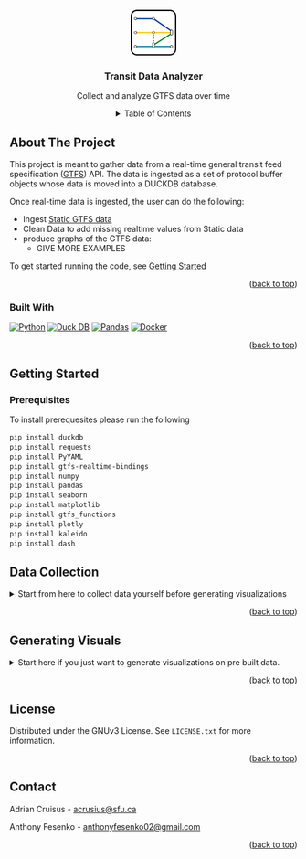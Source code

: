 <!--
*** This readme is based on the 'BLANK_README template 
*** from https://github.com/othneildrew/Best-README-Template
-->
<a id="readme-top"></a>



<!-- PROJECT SHIELDS -->
<!--
*** I'm using markdown "reference style" links for readability.
*** Reference links are enclosed in brackets [ ] instead of parentheses ( ).
*** See the bottom of this document for the declaration of the reference variables
*** for contributors-url, forks-url, etc. This is an optional, concise syntax you may use.
*** https://www.markdownguide.org/basic-syntax/#reference-style-links
-->
<!-- PROJECT LOGO -->
<br />
<div align="center">
  <a href="https://github.com/awcrusius/CMPT353-Translink-data-analysis">
    <img src="images/logo.svg" alt="Logo" width="80" height="80">
  </a>

<h3 align="center">Transit Data Analyzer</h3>

  <p align="center">
    Collect and analyze GTFS data over time

<!-- TABLE OF CONTENTS -->
<details>
  <summary>Table of Contents</summary>
  <ol>
    <li>
      <a href="#about-the-project">About The Project</a>
      <ul>
        <li><a href="#built-with">Built With</a></li>
      </ul>
    </li>
    <li>
      <a href="#getting-started">Getting Started</a>
      <ul>
        <li><a href="#prerequisites">Prerequisites</a></li>
        <li><a href="#installation">Installation</a></li>
      </ul>
    </li>
    <li><a href="#usage">Usage</a></li>
    <li><a href="#roadmap">Roadmap</a></li>
    <li><a href="#contributing">Contributing</a></li>
    <li><a href="#license">License</a></li>
    <li><a href="#contact">Contact</a></li>
    <li><a href="#acknowledgments">Acknowledgments</a></li>
  </ol>
</details>

  </p>
</div>

<!-- ABOUT THE PROJECT -->
## About The Project

This project is meant to gather data from a real-time general transit feed specification (<a href="https://gtfs.org/">GTFS</a>) API. The data is ingested as a set of protocol buffer objects whose data is moved into a DUCKDB database. 

Once real-time data is ingested, the user can do the following:
* Ingest <a href="https://gtfs.org/documentation/schedule/reference/">Static GTFS data</a>
* Clean Data to add missing realtime values from Static data
* produce graphs of the GTFS data:
  * GIVE MORE EXAMPLES

To get started running the code, see  <a href="#getting-started">Getting Started</a>


<p align="right">(<a href="#readme-top">back to top</a>)</p>



### Built With

[![Python][Python.org]][Python-url]
[![Duck DB][Duck.db]][Duckdb-url]
[![Pandas][Pandas.org]][Pandas-url]
[![Docker][Docker.com]][Docker-url]


<p align="right">(<a href="#readme-top">back to top</a>)</p>



<!-- GETTING STARTED -->
## Getting Started

### Prerequisites

To install prerequesites please run the following
  ```sh
  pip install duckdb 
  pip install requests
  pip install PyYAML
  pip install gtfs-realtime-bindings
  pip install numpy
  pip install pandas
  pip install seaborn
  pip install matplotlib
  pip install gtfs_functions
  pip install plotly
  pip install kaleido
  pip install dash
  ```

## Data Collection



<details >
  <summary >Start from here to collect data yourself before generating visualizations</summary>

1. Download your relevant docker installation from [Docker](https://www.docker.com/get-started/)
2. Run the downloaded docker installation file and install docker fully
3. Download the dockerfile from releases:dockerfile 
4. Load the dockerfile into docker
    ```sh
    docker load < translink_ingest.tar.gz
    ```
5. Run the container the repo, where <destination_dir> is the desired destination for your data
   ```sh
   docker run \
    --restart on-failure \
    -v <destination_dir>:/app/output_database \
    cmpt353translinkdataanalysis

   ```
6. Confirm the docker container is running by checking the logs with
   ```sh
   docker logs -f cmpt353translinkdataanalysis
   ```
7. If you see the logs similar to below, the collector is running as expected and realtime data will be collected until the program is stopped.  If the colletor is not running as expected, please skip to <a href="#generating-visuals">Generating Visuals</a> 
   ```
   rt_position inserted, total length is ###
   rt_trip inserted, total length is ###
   rt_position inserted, total length is ###
   rt_trip inserted, total length is ###
   rt_position inserted, total length is ###
   ```

8. When you have successfully collected enough data using translink_ingest, Download [gtfs_static_add.py](gtfs_static_add.py)
9. Download the most recent translink static data from [Translink](https://www.translink.ca/about-us/doing-business-with-translink/app-developer-resources/gtfs/gtfs-data)
10. To run gtfs_static_add.py, run the following exchanging `google_transit.zip` and  `transit.db` for your respective dowloaded gtfs static and database files.
   ```sh
   python3 gtfs_static_add.py google_transit.zip transit.db
   ```
11. If any of the following steps do not work locally, skip to Generating Visuals to download a pre built dataset.
</details>

<p align="right">(<a href="#readme-top">back to top</a>)</p>



<!-- USAGE EXAMPLES -->
## Generating Visuals
<details>
<summary >Start here if you just want to generate visualizations on pre built data.</summary>

1. If you could not generate your own database, please download the pre built database from [releases:Transit_Data](https://github.com/awcrusius/CMPT353-Translink-data-analysis/releases/tag/Transit_Data)
2. To generate the route map, we recommend downloading the kepler.gl.json and uploading that to [kepler.gl/demo](https://kepler.gl/demo). This will generate a map configured exactly as shown
3. Alternatively, you can use the transit_cleaned.zip file (don't unzip it!) from Data_for_analysis.zip. You will then run it through Map_data.py, and use the shape_info.csv and feeds_stops.csv files it produces. However, you will have to configure all the settings manually when uploading these to kepler.gl, so we don't recommend this method
4. To create the visualizations, you will need 2024-boardings-by-servic.csv, routes_speeds.csv, stop_frequency.csv, and trips_ridership.csv from Data_for_analysis.zip. You will then run these through Creating_visualizations.py
5. You can also manually create the files in Data_for_analysis.zip using Analysis_data.py, though this doesn't include google_transit.zip

</details>


<p align="right">(<a href="#readme-top">back to top</a>)</p>











<!-- LICENSE -->
## License

Distributed under the GNUv3 License. See `LICENSE.txt` for more information.

<p align="right">(<a href="#readme-top">back to top</a>)</p>



<!-- CONTACT -->
## Contact

Adrian Cruisus -  acrusius@sfu.ca

Anthony Fesenko - anthonyfesenko02@gmail.com

<p align="right">(<a href="#readme-top">back to top</a>)</p>




<!-- MARKDOWN LINKS & IMAGES -->
<!-- https://www.markdownguide.org/basic-syntax/#reference-style-links -->
[contributors-shield]: https://img.shields.io/github/contributors/awcrusius/CMPT353-Translink-data-analysis.svg?style=for-the-badge
[contributors-url]: https://github.com/othneildrew/Best-README-Template/graphs/contributors
[forks-shield]: https://img.shields.io/github/forks/othneildrew/Best-README-Template.svg?style=for-the-badge
[forks-url]: https://github.com/othneildrew/Best-README-Template/network/members
[stars-shield]: https://img.shields.io/github/stars/othneildrew/Best-README-Template.svg?style=for-the-badge
[stars-url]: https://github.com/othneildrew/Best-README-Template/stargazers
[issues-shield]: https://img.shields.io/github/issues/othneildrew/Best-README-Template.svg?style=for-the-badge
[issues-url]: https://github.com/othneildrew/Best-README-Template/issues
[license-shield]: https://img.shields.io/github/license/othneildrew/Best-README-Template.svg?style=for-the-badge
[license-url]: https://github.com/othneildrew/Best-README-Template/blob/master/LICENSE.txt
[linkedin-shield]: https://img.shields.io/badge/-LinkedIn-black.svg?style=for-the-badge&logo=linkedin&colorB=555
[linkedin-url]: https://linkedin.com/in/othneildrew
[product-screenshot]: images/screenshot.png
[Python.org]: https://img.shields.io/badge/python-3670A0?style=for-the-badge&logo=python&logoColor=ffdd54
[Python-url]: https://www.python.org/
[duck.db]: https://img.shields.io/badge/-DuckDB-FFF000?style=for-the-badge&logo=duckdb&logoColor=white
[duckdb-url]: https://duckdb.org/
[Docker.com]: https://img.shields.io/badge/-Docker-2496ED?style=for-the-badge&logo=docker&logoColor=white
[Docker-url]: https://www.docker.com/
[Pandas.org]: https://img.shields.io/badge/-pandas-150458?style=for-the-badge&logo=pandas&logoColor=white
[Pandas-url]: https://pandas.pydata.org/
